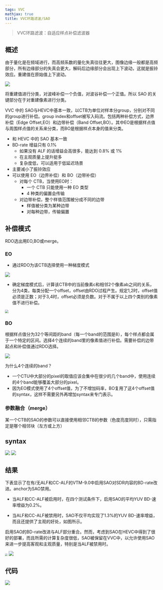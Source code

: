 ```yaml
---
tags: VVC
mathjax: true 
title: VVC环路滤波/SAO
---
```


> VVC环路滤波：自适应样点补偿滤波器

<!--MORE-->

## 概述

由于量化是在频域进行，而高频系数的量化失真往往更大，图像边缘一般都是高频部分，所有边缘部分的失真会更大，解码后边缘部分会出现上下波动，这就是振铃效应。重建值在原始值上下波动。

<img src="/img/VVC/zhenling.png"  />

将重建值进行分类，对波峰补偿一个负值，对波谷补偿一个正值。所以 SAO 的关键部分在于对重建像素进行分类。

VVC 中的 SAO与HEVC中基本一致，以CTB为单位对样本分group，分别对不同的group进行补偿。group index和offset被写入码流。包括两种补偿方式，边界补偿（Edge Offset,EO）和边带补偿（Band Offset,BO）。其中EO是根据样点值与周围样点值的关系来分类，而BO是根据样点本身的值来分类。

- 和 HEVC 中的 SAO 基本一致
- BD-rate 增益只有 0.1%
  - 如果没有 ALF 的话增益会高很多，能达到 0.8% 或 1%
  - 在主观质量上提升挺多
  - 复杂度低，可以适用于低延迟场景
- 主要减小了振铃效应
- 可以使用 EO（边界补偿）和 BO（边带补偿）
  - 对每个 CTB，当使用EO时：
    - 一个 CTB 只能使用一种 EO 类型
    - 4 种类的偏置会传输
  - 对边带补偿，整个样值范围被分成不同的边带
    - 样值被分类为某种边带
    - 对每种边带，传输偏置

## 补偿模式

RDO选出用EO,BO或merge。

### EO

- 通过RDO为该CTB选择使用一种梯度模式

<img src="/img/VVC/eo-g.png"  />

- 确定梯度模式后，计算该CTB中的当前像素c和相邻2个像素ab之间的关系，分为4类，每类分配一个offset，offset由RDO过程产生。规定1,2时，offset值必须是正数；对于3,4时，offset必须是负数。对于不属于以上四个类别的像素值不进行补偿。

<img src="/img/VVC/eo-classify.png" style="zoom: 67%;" />

### BO

根据样点值分为32个等间距的band（每一个band的范围是8），每个样点都会属于一个特定的区间。选择4个连续的band里的像素值进行补偿。需要补偿的边带起点和补偿值通过RDO选择。

<img src="/img/VVC/BO.png"  />

为什么4个连续的band？

- 一个CTU中大部分的pixel的取值应该会集中在很少的几个band中，使用连续的4个band能够覆盖大部分的pixel。
- 因为EO模式使用了4个offset值，为了不增加码率，BO复用了这4个offset值的syntax，这样不需要另外再增加syntax来专门表示。

### 参数融合（merge）

某一个CTB的SAO的参数可以直接使用相邻CTB的参数（色度亮度同时），只需指定是哪个相邻块（左方或上方）

## syntax

<img src="/img/VVC/sao-syntax.png"  />

<img src="/img/VVC/VQSAO.png"  />

## 结果

下表显示了在有/无ALF和CC-ALF的VTM-9.0中启用SAO对SDR内容的BD-rate改进。anchor为SAO禁用。

- 当ALF和CC-ALF被启用时，在四个测试条件下，启用SAO的平均YUV BD-速率增益为0.2%。

- 当ALF和CC-ALF被禁用时，SAO不仅平均实现了1.3%的YUV BD-速率增益，而且还提供了主观的好处，如图所示。

启用SAO的BD-rate改进与ALF部分重合。然而，考虑到SAO在HEVC中得到了很好的部署，而且所需的计算复杂度很低，SAO被保留在VVC中，以允许使用SAO来进一步提高客观和主观质量，特别是当ALF被禁用时。

<img src="/img/VVC/sao.png" style="zoom: 50%;" />

<img src="/img/VVC/sao2.png" style="zoom:;" />

## 代码

<img src="/img/VVC/codesao.png"  />